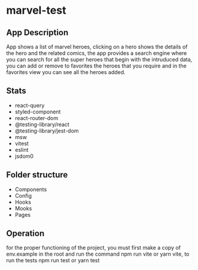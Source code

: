 # marvel-test

## App Description
App shows a list of marvel heroes, clicking on a hero shows the details of the hero and the related comics, the app provides a search engine where you can search for all the super
heroes that begin with the intruduced data, you can add or remove to favorites the heroes that you require and in the favorites view you can see all the heroes added.

## Stats
- react-query
- styled-component
- react-router-dom
- @testing-library/react
- @testing-library/jest-dom
- msw
- vitest
- eslint
- jsdom0

## Folder structure
- Components
- Config
- Hooks
- Mooks
- Pages

## Operation
for the proper functioning of the project, you must first make a copy of env.example 
in the root and run the command npm run vite or yarn vite, to run the tests npm run test or yarn test
